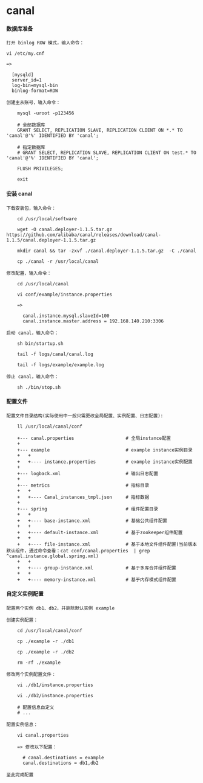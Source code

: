
# canal

#### 数据库准备

    打开 binlog ROW 模式，输入命令：

    vi /etc/my.cnf

    =>

      [mysqld]
      server_id=1
      log-bin=mysql-bin
      binlog-format=ROW

    创建主从账号，输入命令：

        mysql -uroot -p123456

        # 全部数据库
        GRANT SELECT, REPLICATION SLAVE, REPLICATION CLIENT ON *.* TO 'canal'@'%' IDENTIFIED BY 'canal';

        # 指定数据库
        # GRANT SELECT, REPLICATION SLAVE, REPLICATION CLIENT ON test.* TO 'canal'@'%' IDENTIFIED BY 'canal';

        FLUSH PRIVILEGES;

        exit

#### 安装 canal

    下载安装包，输入命令：

        cd /usr/local/software

        wget -O canal.deployer-1.1.5.tar.gz https://github.com/alibaba/canal/releases/download/canal-1.1.5/canal.deployer-1.1.5.tar.gz

        mkdir canal && tar -zxvf ./canal.deployer-1.1.5.tar.gz  -C ./canal

        cp ./canal -r /usr/local/canal

    修改配置，输入命令：

        cd /usr/local/canal

        vi conf/example/instance.properties

        =>

          canal.instance.mysql.slaveId=100
          canal.instance.master.address = 192.168.140.210:3306

    启动 canal，输入命令：

        sh bin/startup.sh

        tail -f logs/canal/canal.log

        tail -f logs/example/example.log

    停止 canal，输入命令：

        sh ./bin/stop.sh

#### 配置文件

    配置文件目录结构(实际使用中一般只需更改全局配置、实例配置、日志配置):

        ll /usr/local/canal/conf

        +--- canal.properties                   # 全局instance配置
        +
        +--- example                            # example instance实例目录
        +   +
        +   +---- instance.properties           # example instance实例配置
        +
        +--- logback.xml                        # 输出日志配置
        +
        +--- metrics                            # 指标目录
        +   +
        +   +---- Canal_instances_tmpl.json     # 指标数据
        +
        +--- spring                             # 组件配置目录
        +   +
        +   +---- base-instance.xml             # 基础公共组件配置
        +   +
        +   +---- default-instance.xml          # 基于zookeeper组件配置
        +   +
        +   +---- file-instance.xml             # 基于本地文件组件配置(当前版本默认组件，通过命令查看：cat conf/canal.properties  | grep ^canal.instance.global.spring.xml)
        +   +
        +   +---- group-instance.xml            # 基于多库合并组件配置
        +   +
        +   +---- memory-instance.xml           # 基于内存模式组件配置

#### 自定义实例配置

    配置两个实例 db1、db2，并删除默认实例 example

    创建实例配置：

        cd /usr/local/canal/conf

        cp ./example -r ./db1

        cp ./example -r ./db2

        rm -rf ./example

    修改两个实例配置文件：

        vi ./db1/instance.properties

        vi ./db2/instance.properties

        # 配置信息自定义
        # ...

    配置实例信息：

        vi canal.properties

        => 修改以下配置：

          # canal.destinations = example
          canal.destinations = db1,db2

    至此完成配置
